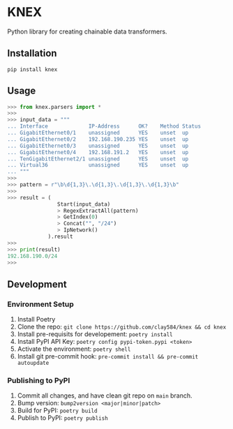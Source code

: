 # KNEX

Python library for creating chainable data transformers.

## Installation

`pip install knex`

## Usage

```python
>>> from knex.parsers import *
>>>
>>> input_data = """
... Interface             IP-Address      OK?    Method Status          Protocol
... GigabitEthernet0/1    unassigned      YES    unset  up              up
... GigabitEthernet0/2    192.168.190.235 YES    unset  up              up
... GigabitEthernet0/3    unassigned      YES    unset  up              up
... GigabitEthernet0/4    192.168.191.2   YES    unset  up              up
... TenGigabitEthernet2/1 unassigned      YES    unset  up              up
... Virtual36             unassigned      YES    unset  up              up
... """
>>>
>>> pattern = r"\b\d{1,3}\.\d{1,3}\.\d{1,3}\.\d{1,3}\b"
>>>
>>> result = (
                Start(input_data)
                > RegexExtractAll(pattern)
                > GetIndex(0)
                > Concat("", "/24")
                > IpNetwork()
             ).result
>>>
>>> print(result)
192.168.190.0/24
>>>

```

## Development

### Environment Setup

1. Install Poetry
2. Clone the repo: `git clone https://github.com/clay584/knex && cd knex`
3. Install pre-requisits for developement: `poetry install`
4. Install PyPI API Key: `poetry config pypi-token.pypi <token>`
5. Activate the environment: `poetry shell`
6. Install git pre-commit hook: `pre-commit install && pre-commit autoupdate`

### Publishing to PyPI

1. Commit all changes, and have clean git repo on `main` branch.
2. Bump version: `bump2version <major|minor|patch>`
3. Build for PyPI: `poetry build`
4. Publish to PyPI: `poetry publish`
